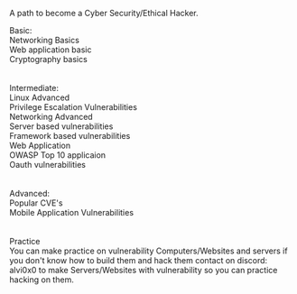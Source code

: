 A path to become a Cyber Security/Ethical Hacker.


Basic: <br>
Networking Basics <br>
Web application basic <br>
Cryptography basics <br>
<br>
<br>
Intermediate: <br>
Linux Advanced <br>
Privilege Escalation Vulnerabilities <br>
Networking Advanced <br>
Server based vulnerabilities <br>
Framework based vulnerabilities <br>
Web Application <br>
OWASP Top 10 applicaion <br>
Oauth vulnerabilities <br>
<br>
<br>
Advanced: <br>
Popular CVE's<br> 
Mobile Application Vulnerabilities<br>
 <br>
<br> 
Practice <br>
You can make practice on vulnerability Computers/Websites and servers if you don't know how to build them and hack them contact on 
discord: alvi0x0 to make Servers/Websites with vulnerability so you can practice hacking on them.
